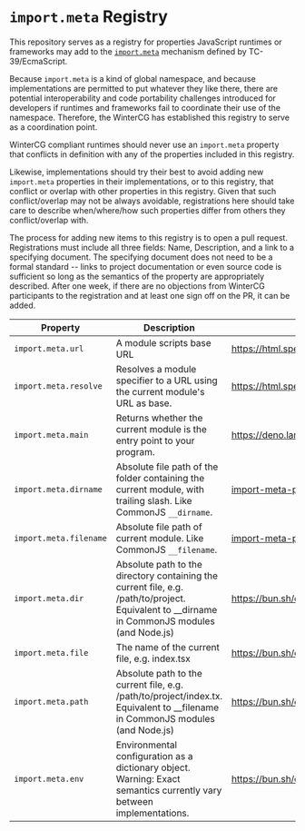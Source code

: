 # `import.meta` Registry

This repository serves as a registry for properties JavaScript runtimes or frameworks may add to the [`import.meta`](https://tc39.es/ecma262/multipage/ecmascript-language-expressions.html#prod-ImportMeta) mechanism defined by TC-39/EcmaScript.

Because `import.meta` is a kind of global namespace, and because implementations are permitted to put whatever they like there, there are potential interoperability and code portability challenges introduced for developers if runtimes and frameworks fail to coordinate their use of the namespace. Therefore, the WinterCG has established this registry to serve as a coordination point.

WinterCG compliant runtimes should never use an `import.meta` property that conflicts in definition with any of the properties included in this registry.

Likewise, implementations should try their best to avoid adding new `import.meta` properties in their implementations, or to this registry, that conflict or overlap with other properties in this registry. Given that such conflict/overlap may not be always avoidable, registrations here should take care to describe when/where/how such properties differ from others they conflict/overlap with.

The process for adding new items to this registry is to open a pull request. Registrations must include all three fields: Name, Description, and a link to a specifying document. The specifying document does not need to be a formal standard -- links to project documentation or even source code is sufficient so long as the semantics of the property are appropriately described. After one week, if there are no objections from WinterCG participants to the registration and at least one sign off on the PR, it can be added.

|        Property       | Description | Link |
| --------------------- | ----------- | ---- |
| `import.meta.url`     | A module scripts base URL | https://html.spec.whatwg.org/multipage/webappapis.html#hostgetimportmetaproperties |
| `import.meta.resolve` | Resolves a module specifier to a URL using the current module's URL as base. | https://html.spec.whatwg.org/multipage/webappapis.html#hostgetimportmetaproperties |
| `import.meta.main`    | Returns whether the current module is the entry point to your program. | https://deno.land/manual@v1.36.4/runtime/import_meta_api#importmeta--api |
| `import.meta.dirname` | Absolute file path of the folder containing the current module, with trailing slash. Like CommonJS `__dirname`. | [import-meta-path-helpers.md](./import-meta-path-helpers.md) |
| `import.meta.filename` | Absolute file path of current module. Like CommonJS `__filename`. | [import-meta-path-helpers.md](./import-meta-path-helpers.md) |
| `import.meta.dir`     | Absolute path to the directory containing the current file, e.g. /path/to/project. Equivalent to __dirname in CommonJS modules (and Node.js) | https://bun.sh/docs/api/import-meta |
| `import.meta.file`    | The name of the current file, e.g. index.tsx | https://bun.sh/docs/api/import-meta |
| `import.meta.path`    | Absolute path to the current file, e.g. /path/to/project/index.tx. Equivalent to __filename in CommonJS modules (and Node.js) | https://bun.sh/docs/api/import-meta |
| `import.meta.env`    | Environmental configuration as a dictionary object. Warning: Exact semantics currently vary between implementations. | https://bun.sh/docs/api/import-meta, https://vitejs.dev/guide/env-and-mode |
